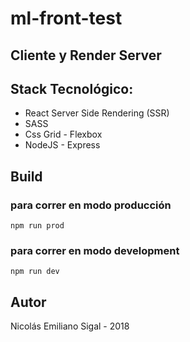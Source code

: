 # ml-front-test 
## Cliente y Render Server

## Stack Tecnológico: 
* React Server Side Rendering (SSR)
* SASS
* Css Grid - Flexbox
* NodeJS - Express

## Build

### para correr en modo producción

```
npm run prod
```

### para correr en modo development
```
npm run dev
```

## Autor

Nicolás Emiliano Sigal - 2018
